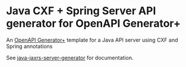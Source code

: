 # Java CXF + Spring Server API generator for OpenAPI Generator+

An [OpenAPI Generator+](https://github.com/karlvr/openapi-generator-plus) template for a Java API server using CXF and Spring annotations

See [java-jaxrs-server-generator](https://github.com/karlvr/openapi-generator-plus-generators/tree/master/packages/java-jaxrs-server) for documentation.
